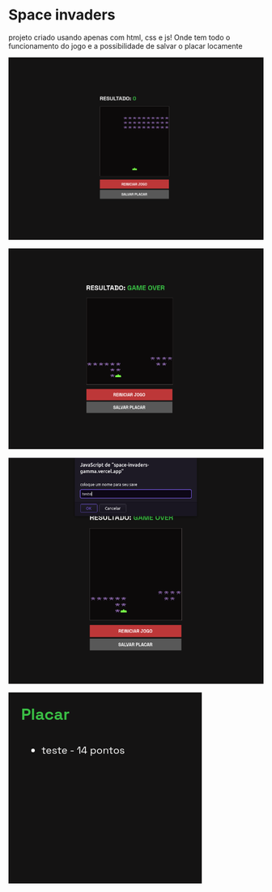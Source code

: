# Space invaders

projeto criado usando apenas com html, css e js! Onde tem todo o funcionamento do jogo e a possibilidade de salvar o placar locamente

![Início](github/init.png)

![Jogo](github/game.png)

![Salvar](github/save.png)

![Placar](github/score.png)
